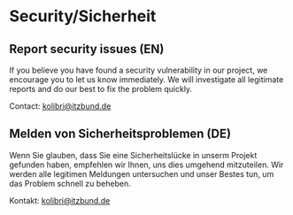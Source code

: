 # Security/Sicherheit

## Report security issues (EN)

If you believe you have found a security vulnerability in our project, we encourage you to let us know immediately. We will investigate all legitimate reports and do our best to fix the problem quickly.

Contact: [kolibri@itzbund.de](mailto:kolibri@itzbund.de)

## Melden von Sicherheitsproblemen (DE)

Wenn Sie glauben, dass Sie eine Sicherheitslücke in unserm Projekt gefunden haben, empfehlen wir Ihnen, uns dies umgehend mitzuteilen. Wir werden alle legitimen Meldungen untersuchen und unser Bestes tun, um das Problem schnell zu beheben.

Kontakt: [kolibri@itzbund.de](mailto:kolibri@itzbund.de)
